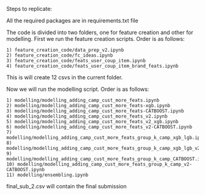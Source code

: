 Steps to replicate:

All the required packages are in requirements.txt file

The code is divided into two folders, one for feature creation and other for modelling.
First we run the feature creation scripts. Order is as follows:

    1) feature_creation_code/data_prep_v2.ipynb
    2) feature_creation_code/fc_ideas.ipynb
    3) feature_creation_code/feats_user_coup_item.ipynb
    4) feature_creation_code/feats_user_coup_item_brand_feats.ipynb

This is will create 12 csvs in the current folder. 

Now we will run the modelling script. Order is as follows:
  
    1) modelling/modelling_adding_camp_cust_more_feats.ipynb
    2) modelling/modelling_adding_camp_cust_more_feats-xgb.ipynb
    3) modelling/modelling_adding_camp_cust_more_feats-CATBOOST.ipynb
    4) modelling/modelling_adding_camp_cust_more_feats_v2.ipynb
    5) modelling/modelling_adding_camp_cust_more_feats_v2_xgb.ipynb
    6) modelling/modelling_adding_camp_cust_more_feats_v2-CATBOOST.ipynb
    7) modelling/modelling_adding_camp_cust_more_feats_group_k_camp_xgb_lgb.ipynb
    8) modelling/modelling_adding_camp_cust_more_feats_group_k_camp_xgb_lgb_v2.ipynb
    9) modelling/modelling_adding_camp_cust_more_feats_group_k_camp_CATBOOST.ipynb
    10) modelling/modelling_adding_camp_cust_more_feats_group_k_camp_v2-CATBOOST.ipynb
    11) modelling/ensembling.ipynb

final_sub_2.csv will contain the final submission

